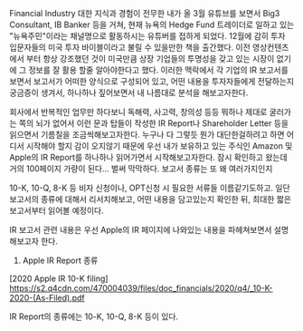 Financial Industry 대한 지식과 경험이 전무한 내가 올 3월 유튜브를 보면서 Big3 Consultant, IB Banker 등을 거쳐,
현재 뉴욕의 Hedge Fund 트레이더로 일하고 있는 "뉴욕주민"이라는 채널명으로 활동하시는 유튜버를 접하게 되었다. 
12월에 감히 투자 입문자들의 미국 투자 바이블이라고 불릴 수 있을만한 책을 출간했다. 이전 영상컨텐츠에서 부터 항상 강조했던 것이
미국만큼 상장 기업들의 투명성을 갖고 있는 시장이 없기에 그 정보를 잘 활용 할줄 알아야한다고 했다. 이러한 맥락에서 각 기업의 IR 보고서를 보면서
보고서가 어떠한 양식으로 구성되어 있고, 어떤 내용을 투자자들에게 전달하는지 궁금증이 생겨서, 하나하나 짚어보면서 내 나름대로 분석을 해보고자한다. 

회사에서 반복적인 업무만 하다보니 독해력, 사고력, 창의성 등등 뭐하나 제대로 굴러가는 쪽의 뇌가 없어서 이런 문과 탑들이 작성한 IR Report나 Shareholder Letter 등을 
읽으면서 기름칠을 조금씩해보고자한다. 누구나 다 그렇듯 뭔가 대단한걸하려고 하면 어디서 시작해야 할지 감이 오지않기 때문에 우선 내가 보유하고 있는 주식인 Amazon 및 Apple의
IR Report를 하나하나 읽어가면서 시작해보고자한다. 잠시 확인하고 왔는데 거의 100페이지 가량이 된다... 벌써 막막하다. 보고서 종류는 또 왜 여러가지인지 

10-K, 10-Q, 8-K 등 비자 신청이나, OPT신청 시 필요한 서류들 이름같기도하고. 일단 보고서의 종류에 대해서 리서치해보고, 어떤 내용을 담고있는지 확인한 뒤, 최대한 짧은 보고서부터
읽어볼 예정이다. 

IR 보고서 관련 내용은 우선 Apple의 IR 페이지에 나와있는 내용을 파헤쳐보면서 설명해보고자 한다.


1. Apple IR Report 종류 

[2020 Apple IR 10-K filing]
https://s2.q4cdn.com/470004039/files/doc_financials/2020/q4/_10-K-2020-(As-Filed).pdf

IR Report의 종류에는 10-K, 10-Q, 8-K 등이 있다.
